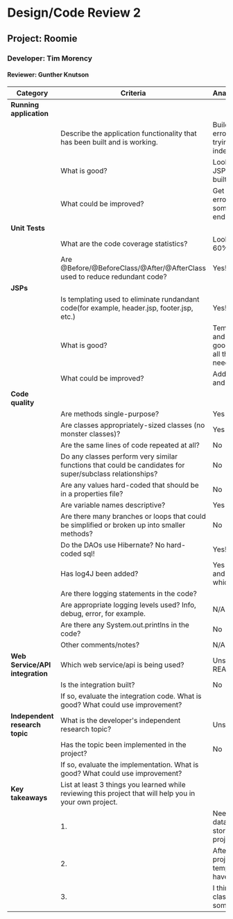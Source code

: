 # Design/Code Review 2

## Project: Roomie

### Developer: Tim Morency

#### Reviewer: Gunther Knutson

|Category|Criteria|Analysis/Comments|
|--------|---------|---------------|
|**Running application**|| |
||Describe the application functionality that has been built and is working.| Build but getting errors in Tomcat trying to open index.jsp |
||What is good?| Looks like more JSPs have been built!|
||What could be improved?| Get it to load without errors? Maybe it's something on my end.|
|**Unit Tests**|| |
||What are the code coverage statistics?| Look like around 60%? | 
||Are @Before/@BeforeClass/@After/@AfterClass used to reduce redundant code?| Yes! | 
|**JSPs**|| |
|| Is templating used to eliminate rundandant code(for example, header.jsp, footer.jsp, etc.)| Yes! |
||What is good?| Templating is good and looks like a good start to making all the JSPs you need! |
||What could be improved?| Add more content and more JSPs |
|**Code quality**|| |
||Are methods single-purpose?| Yes |
||Are classes appropriately-sized classes (no monster classes)?| Yes |
||Are the same lines of code repeated at all?| No | 
||Do any classes perform very similar functions that could be candidates for super/subclass relationships?| No |
||Are any values hard-coded that should be in a properties file?| No |
||Are variable names descriptive?| Yes |
||Are there many branches or loops that could be simplified or broken up into smaller methods?| No |
||Do the DAOs use Hibernate? No hard-coded sql!| Yes! |
||Has log4J been added?| Yes but don't see and logs anywhere which is fine |
||Are there logging statements in the code?| |
||Are appropriate logging levels used? Info, debug, error, for example.| N/A |
||Are there any System.out.printlns in the code?| No |
||Other comments/notes?| N/A |
|**Web Service/API integration**|Which web service/api is being used? | Unsure, can't find in README |
||Is the integration built?| No |
|| If so, evaluate the integration code. What is good? What could use improvement?
|**Independent research topic**| What is the developer's independent research topic?| Unsure |
||Has the topic been implemented in the project?| No |
||If so, evaluate the implementation. What is good? What could use improvement?| |
|**Key takeaways**|List at least 3 things you learned while reviewing this project that will help you in your own project.||
|| 1.| Need to work on data persistance and storage for my own project |
|| 2.| After looking at your project, I know my templating that I have in mine is solid. |
|| 3.| I think that my entity classes could use some restructuring. |